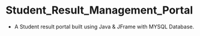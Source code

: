 # Student_Result_Management_Portal

- A Student result portal built using Java & JFrame with MYSQL Database.
